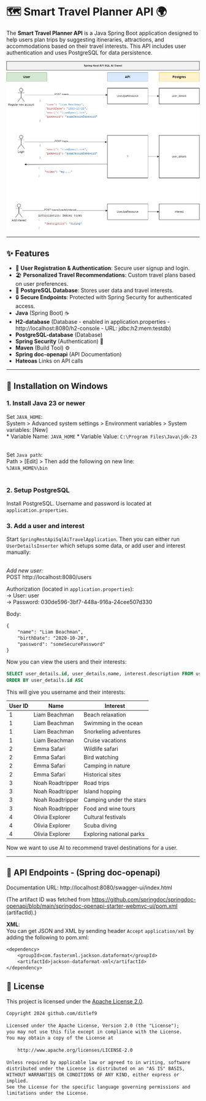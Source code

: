 
# 🗺️ Smart Travel Planner API 🌍

The **Smart Travel Planner API** is a Java Spring Boot application designed to help users plan 
trips by suggesting itineraries, attractions, and accommodations based on their travel interests. 
This API includes user authentication and uses PostgreSQL for data persistence.


![Spring REST API SQL AI Travel Workflow](docs/Spring-Rest-Api-SQL-AI-Travel-Workflow.drawio.png)


---

## ✨ Features

- 🔐 **User Registration & Authentication**: Secure user signup and login.
- 🏖️ **Personalized Travel Recommendations**: Custom travel plans based on user preferences.
- 💾 **PostgreSQL Database**: Stores user data and travel interests.
- 🔒 **Secure Endpoints**: Protected with Spring Security for authenticated access.
- **Java** (Spring Boot) ☕
- **H2-database** (Database - enabled in application.properties - http://localhost:8080/h2-console - URL: jdbc:h2:mem:testdb) 
- **PostgreSQL-database** (Database) 
- **Spring Security** (Authentication) 🔐
- **Maven** (Build Tool) ⚙️
- **Spring doc-openapi** (API Documentation)
- **Hateoas** Links on API calls

---

## 🚀 Installation on Windows

### 1. Install Java 23 or newer
Set `JAVA_HOME`:<br>
System > Advanced system settings > Environment variables > 
System variables: [New]<br>
    * Variable Name: `JAVA_HOME`
    * Variable Value: `C:\Program Files\Java\jdk-23`<br><br>

Set `Java path`:<br>
Path > [Edit] > Then add the following on new line:<br> 
`%JAVA_HOME%\bin`
<br><br>

### 2. Setup PostgreSQL

Install PostgreSQL. Username and password is located at `application.properties`.


### 3. Add a user and interest

Start `SpringRestApiSqlAiTravelApplication`. Then you can either run `UserDetailsInserter` which setups 
some data, or add user and interest manually:<br><br>

*Add new user:*<br>
POST http://localhost:8080/users<br>

Authorization (located in `application.properties`):<br>
-> User: user<br>
-> Password: 030de596-3bf7-448a-916a-24cee507d330<br>

Body:<br>
```
{
    "name": "Liam Beachman",
    "birthDate": "2020-10-28",
    "password": "someSecurePassword"
}
```

Now you can view the users and their interests:

```sql
SELECT user_details.id, user_details.name, interest.description FROM user_details JOIN interest ON user_details.id=interest.user_id
ORDER BY user_details.id ASC
```

This will give you username and their interests:

| User ID | Name               | Interest                    |
|---------|--------------------|-----------------------------|
| 1       | Liam Beachman      | Beach relaxation             |
| 1       | Liam Beachman      | Swimming in the ocean       |
| 1       | Liam Beachman      | Snorkeling adventures       |
| 1       | Liam Beachman      | Cruise vacations            |
| 2       | Emma Safari        | Wildlife safari             |
| 2       | Emma Safari        | Bird watching               |
| 2       | Emma Safari        | Camping in nature           |
| 2       | Emma Safari        | Historical sites            |
| 3       | Noah Roadtripper   | Road trips                  |
| 3       | Noah Roadtripper   | Island hopping              |
| 3       | Noah Roadtripper   | Camping under the stars     |
| 3       | Noah Roadtripper   | Food and wine tours         |
| 4       | Olivia Explorer     | Cultural festivals          |
| 4       | Olivia Explorer     | Scuba diving                |
| 4       | Olivia Explorer     | Exploring national parks     |

Now we want to use AI to recommend travel destinations for a user.

---

## 📖 API Endpoints - (Spring doc-openapi)


Documentation URL: http://localhost:8080/swagger-ui/index.html

(The artifact ID was fetched from https://github.com/springdoc/springdoc-openapi/blob/main/springdoc-openapi-starter-webmvc-ui/pom.xml (artifactId).)

**XML**:<br>
You can get JSON and XML by sending header `Accept` `application/xml` by adding the following to pom.xml:
```
<dependency>
    <groupId>com.fasterxml.jackson.dataformat</groupId>
    <artifactId>jackson-dataformat-xml</artifactId>
</dependency>
```


## 📜 License

This project is licensed under the
[Apache License 2.0](https://www.apache.org/licenses/LICENSE-2.0).

```
Copyright 2024 github.com/ditlef9

Licensed under the Apache License, Version 2.0 (the "License");
you may not use this file except in compliance with the License.
You may obtain a copy of the License at

    http://www.apache.org/licenses/LICENSE-2.0

Unless required by applicable law or agreed to in writing, software
distributed under the License is distributed on an "AS IS" BASIS,
WITHOUT WARRANTIES OR CONDITIONS OF ANY KIND, either express or implied.
See the License for the specific language governing permissions and
limitations under the License.
```